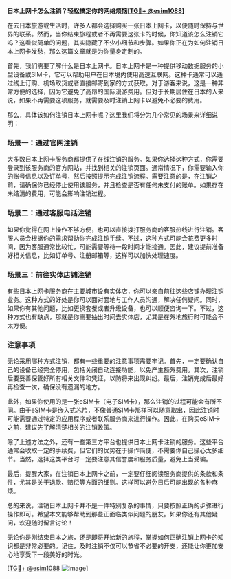 **日本上网卡怎么注销？轻松搞定你的网络烦恼[[TG💪+ @esim1088](https://t.me/s/esim1088)]**

在去日本旅游或生活时，许多人都会选择购买一张日本上网卡，以便随时保持与世界的联系。然而，当你结束旅程或者不再需要这张卡的时候，你知道该怎么注销它吗？这看似简单的问题，其实隐藏了不少小细节和步骤。如果你正在为如何注销日本上网卡发愁，那么这篇文章就是为你量身定制的。

首先，我们需要了解什么是日本上网卡。日本上网卡是一种提供移动数据服务的小型设备或SIM卡，它可以帮助用户在日本境内使用高速互联网。这种卡通常可以通过线上订购、机场取货或者直接邮寄到家的方式获取。对于游客来说，这是一种非常方便的选择，因为它避免了高昂的国际漫游费用。但对于长期居住在日本的人来说，如果不再需要这项服务，就需要及时注销上网卡以避免不必要的费用。

那么，具体该如何注销日本上网卡呢？这里我们将分为几个常见的场景来详细说明：

### 场景一：通过官网注销

大多数日本上网卡服务商都提供了在线注销的服务。如果你选择这种方式，你需要登录到该服务商的官方网站，并找到相关的注销页面。通常情况下，你需要输入你的账号信息以及订单号，然后按照提示完成注销流程。需要注意的是，在注销之前，请确保你已经停止使用该服务，并且检查是否有任何未支付的账单。如果存在未结清的费用，可能会影响注销过程。

### 场景二：通过客服电话注销

如果你觉得在网上操作不够方便，也可以直接拨打服务商的客服热线进行注销。客服人员会根据你的需求帮助你完成注销手续。不过，这种方式可能会花费更多时间，因为客服通常比较忙，可能需要等待一段时间才能接通。因此，建议提前准备好相关信息，比如订单号、注册邮箱等，这样可以加快处理速度。

### 场景三：前往实体店铺注销

有些日本上网卡服务商在主要城市设有实体店，你可以亲自前往这些店铺办理注销业务。这种方式的好处是你可以面对面地与工作人员沟通，解决任何疑问。同时，如果你有其他问题，比如更换套餐或者升级设备，也可以顺便咨询一下。不过，这种方式也有缺点，那就是你需要抽出时间去实体店，尤其是在外地旅行时可能会不太方便。

### 注意事项

无论采用哪种方式注销，都有一些重要的注意事项需要牢记。首先，一定要确认自己的设备已经完全停用，包括关闭自动连接功能，以免产生额外费用。其次，注销后要妥善保管好所有相关文件和凭证，以防将来出现纠纷。最后，注销完成后最好再检查一次，确保没有遗漏的地方。

此外，如果你使用的是一张eSIM卡（电子SIM卡），那么注销的过程可能会有所不同。由于eSIM卡是嵌入式芯片，不像普通SIM卡那样可以随意取出，因此注销时可能需要通过特定的应用程序或者联系服务商来进行操作。因此，在购买eSIM卡之前，建议先了解清楚相关的注销政策。

除了上述方法之外，还有一些第三方平台也提供日本上网卡注销的服务。这些平台通常会收取一定的手续费，但它们的优势在于操作简便，不需要你自己操心太多细节。当然，选择这类平台时一定要注意其信誉度和服务质量，避免上当受骗。

最后，提醒大家，在注销日本上网卡之前，一定要仔细阅读服务商提供的条款和条件，尤其是关于退款、赔偿等方面的细则。这样可以避免日后可能出现的各种麻烦。

总的来说，注销日本上网卡并不是一件特别复杂的事情，只要按照正确的步骤进行操作即可。希望本文能够帮助到那些正面临类似问题的朋友。如果你还有其他疑问，欢迎随时留言讨论！

无论你是刚结束日本之旅，还是即将开始新的旅程，掌握如何正确注销上网卡的知识都是非常必要的。记住，及时注销不仅可以节省不必要的开支，还能让你更加安心地享受下一段美好的时光。

[[TG💪+ @esim1088](https://t.me/s/esim1088) ![Image](https://i.postimg.cc/4NQfJmqS/Snipaste-2025-05-13-00-14-12.png)]